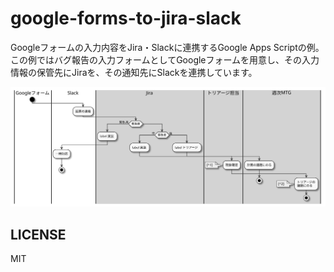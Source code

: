 # google-forms-to-jira-slack

Googleフォームの入力内容をJira・Slackに連携するGoogle Apps Scriptの例。この例ではバグ報告の入力フォームとしてGoogleフォームを用意し、その入力情報の保管先にJiraを、その通知先にSlackを連携しています。

![](google-forms-to-jira-slack.svg)

## LICENSE
MIT
